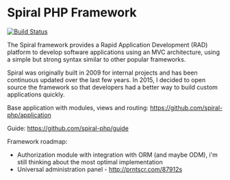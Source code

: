 Spiral PHP Framework
=======================
[![Build Status](https://travis-ci.org/spiral/spiral.svg?branch=master)](https://travis-ci.org/spiral/spiral)

The Spiral framework provides a Rapid Application Development (RAD) platform to develop software applications 
using an MVC architecture, using a simple but strong syntax similar to other popular frameworks.

Spiral was originally built in 2009 for internal projects and has been continuous updated over the last
 few years. In 2015, I decided to open source the framework so that developers had a better way to build
  custom applications quickly.  

Base application with modules, views and routing: https://github.com/spiral-php/application

Guide: https://github.com/spiral-php/guide

Framework roadmap:
* Authorization module with integration with ORM (and maybe ODM), i'm still thinking about the most optimal
  implementation
* Universal administration panel - http://prntscr.com/87912s